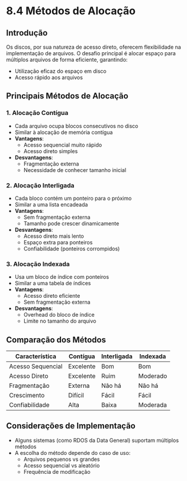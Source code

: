 # 8.4 Métodos de Alocação

## Introdução

Os discos, por sua natureza de acesso direto, oferecem flexibilidade na implementação de arquivos. O desafio principal é alocar espaço para múltiplos arquivos de forma eficiente, garantindo:
- Utilização eficaz do espaço em disco
- Acesso rápido aos arquivos

## Principais Métodos de Alocação

### 1. Alocação Contígua
- Cada arquivo ocupa blocos consecutivos no disco
- Similar à alocação de memória contígua
- **Vantagens**:
  - Acesso sequencial muito rápido
  - Acesso direto simples
- **Desvantagens**:
  - Fragmentação externa
  - Necessidade de conhecer tamanho inicial

### 2. Alocação Interligada
- Cada bloco contém um ponteiro para o próximo
- Similar a uma lista encadeada
- **Vantagens**:
  - Sem fragmentação externa
  - Tamanho pode crescer dinamicamente
- **Desvantagens**:
  - Acesso direto mais lento
  - Espaço extra para ponteiros
  - Confiabilidade (ponteiros corrompidos)

### 3. Alocação Indexada
- Usa um bloco de índice com ponteiros
- Similar a uma tabela de índices
- **Vantagens**:
  - Acesso direto eficiente
  - Sem fragmentação externa
- **Desvantagens**:
  - Overhead do bloco de índice
  - Limite no tamanho do arquivo

## Comparação dos Métodos

| Característica | Contígua | Interligada | Indexada |
|---------------|-----------|-------------|-----------|
| Acesso Sequencial | Excelente | Bom | Bom |
| Acesso Direto | Excelente | Ruim | Moderado |
| Fragmentação | Externa | Não há | Não há |
| Crescimento | Difícil | Fácil | Fácil |
| Confiabilidade | Alta | Baixa | Moderada |

## Considerações de Implementação

- Alguns sistemas (como RDOS da Data General) suportam múltiplos métodos
- A escolha do método depende do caso de uso:
  - Arquivos pequenos vs grandes
  - Acesso sequencial vs aleatório
  - Frequência de modificação
